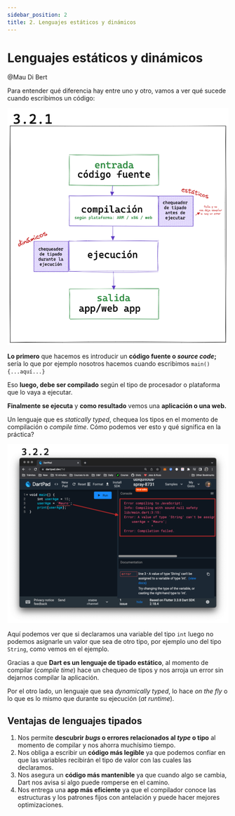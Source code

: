 ```yaml
---
sidebar_position: 2
title: 2. Lenguajes estáticos y dinámicos
---
```


# Lenguajes estáticos y dinámicos

@Mau Di Bert

Para entender qué diferencia hay entre uno y otro, vamos a ver qué sucede cuando escribimos un código:

![Proceso desde el código fuente](2.1_estaticos_dinamicos.png)

__Lo primero__ que hacemos es introducir un __código fuente o _source code_;__ sería lo que por ejemplo nosotros hacemos cuando escribimos `main(){...aquí...}`

Eso __luego, debe ser compilado__ según el tipo de procesador o plataforma que lo vaya a ejecutar.

__Finalmente se ejecuta__ y __como resultado__ vemos una __aplicación o una web.__

Un lenguaje que es _statically typed_, chequea los tipos en el momento de compilación o _compile time_. Cómo podemos ver esto y qué significa en la práctica?

![Errores al compilar](2.2_errores_al_compilar.png)

Aquí podemos ver que si declaramos una variable del tipo `int` luego no podemos asignarle un valor que sea de otro tipo, por ejemplo uno del tipo `String`, como vemos en el ejemplo.

Gracias a que __Dart es un lenguaje de tipado estático__, al momento de compilar (_compile time_) hace un chequeo de tipos y nos arroja un error sin dejarnos compilar la aplicación.

Por el otro lado, un lenguaje que sea _dynamically typed_, lo hace _on the fly_ o lo que es lo mismo que durante su ejecución (_at runtime_).

## Ventajas de lenguajes tipados

1. Nos permite __descubrir _bugs_ o errores relacionados al _type_ o tipo__ al momento de compilar y nos ahorra muchísimo tiempo.
2. Nos obliga a escribir un __código más legible__ ya que podemos confiar en que las variables recibirán el tipo de valor con las cuales las declaramos.
3. Nos asegura un __código más mantenible__ ya que cuando algo se cambia, Dart nos avisa si algo puede romperse en el camino.
4. Nos entrega una __app más eficiente__ ya que el compilador conoce las estructuras y los patrones fijos con antelación y puede hacer mejores optimizaciones.
